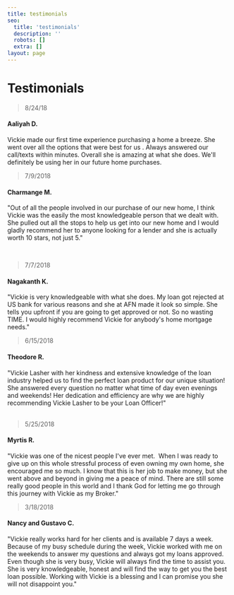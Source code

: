```yaml
---
title: testimonials
seo:
  title: 'testimonials'
  description: ''
  robots: []
  extra: []
layout: page
---
```

# Testimonials&#xA;&#xA;

> 8/24/18

#### Aaliyah D.

Vickie made our first time experience purchasing a home a breeze. She went over all the options that were best for us . Always answered our call/texts within minutes. Overall she is amazing at what she does. We'll definitely be using her in our future home purchases.

> 7/9/2018

#### Charmange M.

"Out of all the people involved in our purchase of our new home, I think Vickie was the easily the most knowledgeable person that we dealt with. She pulled out all the stops to help us get into our new home and I would gladly recommend her to anyone looking for a lender and she is actually worth 10 stars, not just 5."

​

> 7/7/2018

#### Nagakanth K.

"Vickie is very knowledgeable with what she does. My loan got rejected at US bank for various reasons and she at AFN made it look so simple. She tells you upfront if you are going to get approved or not. So no wasting TIME. I would highly recommend Vickie for anybody's home mortgage needs."

> 6/15/2018

#### Theodore R.

"Vickie Lasher with her kindness and extensive knowledge of the loan industry helped us to find the perfect loan product for our unique situation! She answered every question no matter what time of day even evenings and weekends! Her dedication and efficiency are why we are highly recommending Vickie Lasher to be your Loan Officer!"                                                

> 5/25/2018

#### Myrtis R.

"Vickie was one of the nicest people I've ever met.  When I was ready to give up on this whole stressful process of even owning my own home, she encouraged me so much. I know that this is her job to make money, but she went above and beyond in giving me a peace of mind. There are still some really good people in this world and I thank God for letting me go through this journey with Vickie as my Broker."

> 3/18/2018

#### Nancy and Gustavo C.

"Vickie really works hard for her clients and is available 7 days a week. Because of my busy schedule during the week, Vickie worked with me on the weekends to answer my questions and always got my loans approved. Even though she is very busy, Vickie will always find the time to assist you. She is very knowledgeable, honest and will find the way to get you the best loan possible. Working with Vickie is a blessing and I can promise you she will not disappoint you."
